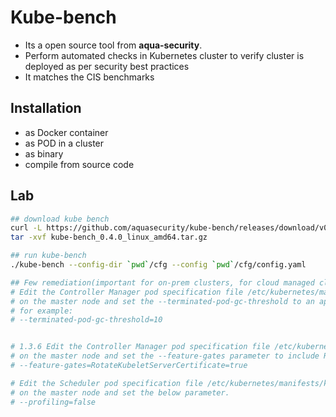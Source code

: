 # Kube-bench

- Its a open source tool from **aqua-security**.
- Perform automated checks in Kubernetes cluster to verify cluster is deployed as per security best practices
- It matches the CIS benchmarks

## Installation

- as Docker container
- as POD in a cluster
- as binary
- compile from source code

## Lab

```sh
## download kube bench
curl -L https://github.com/aquasecurity/kube-bench/releases/download/v0.4.0/kube-bench_0.4.0_linux_amd64.tar.gz -o kube-bench_0.4.0_linux_amd64.tar.gz
tar -xvf kube-bench_0.4.0_linux_amd64.tar.gz

## run kube-bench
./kube-bench --config-dir `pwd`/cfg --config `pwd`/cfg/config.yaml 

## Few remediation(important for on-prem clusters, for cloud managed clusters these managed and taken care by cloud)
# Edit the Controller Manager pod specification file /etc/kubernetes/manifests/kube-controller-manager.yaml
# on the master node and set the --terminated-pod-gc-threshold to an appropriate threshold,
# for example:
# --terminated-pod-gc-threshold=10


# 1.3.6 Edit the Controller Manager pod specification file /etc/kubernetes/manifests/kube-controller-manager.yaml
# on the master node and set the --feature-gates parameter to include RotateKubeletServerCertificate=true.
# --feature-gates=RotateKubeletServerCertificate=true

# Edit the Scheduler pod specification file /etc/kubernetes/manifests/kube-scheduler.yaml file
# on the master node and set the below parameter.
# --profiling=false
```
